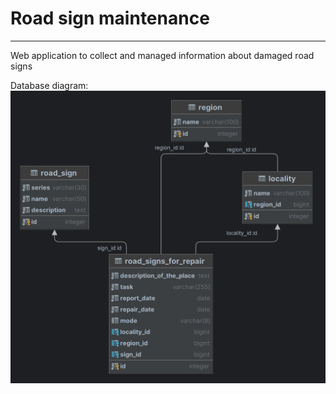 # Road sign maintenance

----
Web application to collect and managed information about damaged road signs

Database diagram:
![database_diagram](locality.png 'Database diagram')